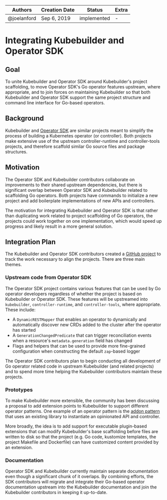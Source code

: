 | Authors       | Creation Date | Status      | Extra |
|---------------|---------------|-------------|-------|
| @joelanford |  Sep 6, 2019  | implemented | -     |

# Integrating Kubebuilder and Operator SDK

## Goal

To unite Kubebuilder and Operator SDK around Kubebuilder's project scaffolding, to move Operator SDK's Go operator features upstream, where appropriate, and to join forces on maintaining Kubebuilder so that both Kubebuilder and Operator SDK support the same project structure and command line interface for Go-based operators.

## Background

Kubebuilder and [Operator SDK][operator-sdk] are similar projects meant to simplify the process of building a Kubernetes operator (or controller). Both projects make extensive use of the upstream controller-runtime and controller-tools projects, and therefore scaffold similar Go source files and package structures.

## Motivation

The Operator SDK and Kubebuilder contributors collaborate on improvements to their shared upstream dependencies, but there is significant overlap between Operator SDK and Kubebuilder related to scaffolding Go operators. Both projects have commands to initialize a new project and add boilerplate implementations of new APIs and controllers.

The motivation for integrating Kubebuilder and Operator SDK is that rather than duplicating work related to project scaffolding of Go operators, the projects could work together on one implementation, which would speed up progress and likely result in a more general solution.

## Integration Plan

The Kubebuilder and Operator SDK contributors created a [GitHub project][kb-osdk-github-project] to track the work necessary to align the projects. There are three main themes.

### Upstream code from Operator SDK

The Operator SDK project contains various features that can be used by Go operator developers regardless of whether the project is based on Kubebuilder or Operator SDK. These features will be upstreamed into `kubebuilder`, `controller-runtime`, and `controller-tools`, where appropriate. These include:
* A `DynamicRESTMapper` that enables an operator to dynamically and automatically discover new CRDs added to the cluster after the operator has started
* A `GenerationChangedPredicate` that can trigger reconciliation events when a resource's `metadata.generation` field has changed
* Flags and helpers that can be used to provide more fine-grained configuration when constructing the default `zap`-based logger

The Operator SDK contributors plan to begin conducting all development of Go operator related code in upstream Kubebuilder (and related projects) and to spend more time helping the Kubebuilder contributors maintain these projects.

### Prototypes

To make Kubebuilder more extensible, the community has been discussing a proposal to add extension points to Kubebuilder to support different operator patterns. One example of an operator pattern is the [addon pattern][addon-pattern-pr] that uses an existing library to instantiate an opinionated API and controller.

More broadly, the idea is to add support for executable plugin-based extensions that can modify Kubebuilder's base scaffolding before files are written to disk so that the project (e.g. Go code, kustomize templates, the project Makefile and Dockerfile) can have customized content provided by an extension.

### Documentation

Operator SDK and Kubebuilder currently maintain separate documentation even though a significant chunk of it overlaps. By combining efforts, the SDK contributors will migrate and integrate their Go-based operator documentation upstream into the Kubebuilder documentation and join the Kubebuilder contributors in keeping it up-to-date.

[operator-sdk]: https://github.com/operator-framework/operator-sdk
[kb-osdk-github-project]: https://github.com/kubernetes-sigs/kubebuilder/projects/7
[addon-pattern-pr]: https://github.com/kubernetes-sigs/kubebuilder/pull/943
